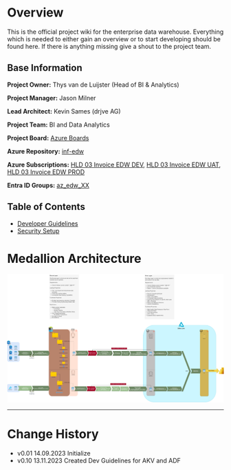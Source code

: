 # Overview
This is the official project wiki for the enterprise data warehouse. Everything which is needed to either gain an overview or to start developing should be found here. If there is anything missing give a shout to the project team.

## Base Information
**Project Owner:** Thys van de Luijster (Head of BI & Analytics)

**Project Manager:** Jason Milner

**Lead Architect:** Kevin Sames (drjve AG)

**Project Team:** BI and Data Analytics

**Project Board:** [Azure Boards](https://dev.azure.com/InfinigateHolding/Group%20IT%20Program/_backlogs/backlog/BI%20and%20Data%20Analytics/Stories)

**Azure Repository:** [inf-edw](https://dev.azure.com/InfinigateHolding/Group%20IT%20Program/_git/inf-edw)


**Azure Subscriptions:** [HLD 03 Invoice EDW DEV](https://portal.azure.com/#@Infinigate.onmicrosoft.com/resource/subscriptions/5c771a6b-7686-4067-a58d-95551c37bf46/overview), [HLD 03 Invoice EDW UAT](https://portal.azure.com/#@Infinigate.onmicrosoft.com/resource/subscriptions/bf75b24f-2b10-4ada-a25a-b5bec3311486/overview), [HLD 03 Invoice EDW PROD](https://portal.azure.com/#@Infinigate.onmicrosoft.com/resource/subscriptions/4b6b9329-18aa-4bf0-83f2-090c052e7fd3/overview)

**Entra ID Groups:** [az_edw_XX](https://portal.azure.com/#view/Microsoft_AAD_IAM/GroupDetailsMenuBlade/~/Overview/groupId/b932db11-91b3-42c1-8af6-a29fc8fbd89d/menuId/)
## Table of Contents
 - [Developer Guidelines](developer_guidelines.md)
 - [Security Setup](security_setup.md)

# Medallion Architecture
![Medallion Architecture](../assets/images/medallion.png "Medallion Architecture")

---
# Change History
- v0.01 14.09.2023 Initialize
- v0.10 13.11.2023 Created Dev Guidelines for AKV and ADF